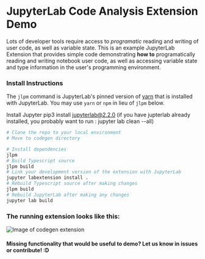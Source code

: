 # JupyterLab Code Analysis Extension Demo
Lots of developer tools require access to _programatic_ reading and writing of user code, as well as variable state. This is an example JupyterLab Extension that provides simple code demonstrating __how to__ programatically reading and writing notebook user code, as well as accessing variable state and type information in the user's programming environment. 
### Install Instructions
 
The `jlpm` command is JupyterLab's pinned version of
[yarn](https://yarnpkg.com/) that is installed with JupyterLab. You may use
`yarn` or `npm` in lieu of `jlpm` below.

Install Jupyter
pip3 install jupyterlab@2.2.0
(if you have jupterlab already installed, you probably want to run :
jupyter lab clean --all)

```bash
# Clone the repo to your local environment
# Move to codegen directory

# Install dependencies
jlpm
# Build Typescript source
jlpm build
# Link your development version of the extension with JupyterLab
jupyter labextension install .
# Rebuild Typescript source after making changes
jlpm build
# Rebuild JupyterLab after making any changes
jupyter lab build
```
### The running extension looks like this:
![Image of codegen extension](https://github.com/mkery/JupyterLab-CodeGen/blob/main/screenshot.png#1)

#### Missing functionality that would be useful to demo? Let us know in issues or contribute! :D
